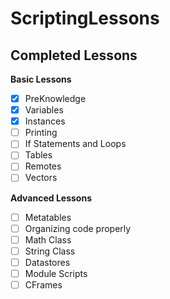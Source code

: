 # ScriptingLessons

## Completed Lessons

**Basic Lessons**
- [x] PreKnowledge
- [x] Variables
- [x] Instances
- [ ] Printing
- [ ] If Statements and Loops
- [ ] Tables
- [ ] Remotes
- [ ] Vectors

**Advanced Lessons**
- [ ] Metatables
- [ ] Organizing code properly
- [ ] Math Class
- [ ] String Class
- [ ] Datastores
- [ ] Module Scripts
- [ ] CFrames
